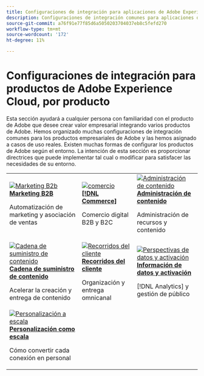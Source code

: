 ```yaml
---
title: Configuraciones de integración para aplicaciones de Adobe Experience Cloud, por producto
description: Configuraciones de integración comunes para aplicaciones de Adobe Experience Cloud organizadas por producto.
source-git-commit: a76f91e77f85d6a5050203704037eb8c5fefd270
workflow-type: tm+mt
source-wordcount: '172'
ht-degree: 11%

---
```



# Configuraciones de integración para productos de Adobe Experience Cloud, por producto

Esta sección ayudará a cualquier persona con familiaridad con el producto de Adobe que desee crear valor empresarial integrando varios productos de Adobe.  Hemos organizado muchas configuraciones de integración comunes para los productos empresariales de Adobe y las hemos asignado a casos de uso reales.  Existen muchas formas de configurar los productos de Adobe según el entorno.  La intención de esta sección es proporcionar directrices que puede implementar tal cual o modificar para satisfacer las necesidades de su entorno.


<table>
<tr>
    <td>
      <a  href="./b2b.md"><img alt="Marketing B2b" src="https://cdn.experienceleague.adobe.com/thumb/b2b.png"/></a>
      <div><strong><a href="./b2b.md">Marketing B2B</a></strong></div>
      <p>
        Automatización de marketing y asociación de ventas
      </p>
    </td>
   <td>
      <a  href="./commerce.md"><img alt="comercio" src="https://cdn.experienceleague.adobe.com/thumb/commerce.png"/></a>
      <div><strong><a href="./commerce.md">[!DNL Commerce]</a></strong></div>
      <p>
        Comercio digital B2B y B2C
      </p>
   </td>    
   <td>
      <a  href="./content-management.md"><img alt="Administración de contenido" src="https://cdn.experienceleague.adobe.com/thumb/content-management.png"/></a>
      <div><strong><a href="./content-management.md">Administración de contenido</a></strong></div>
      <p>
        Administración de recursos y contenido
      </p>
   </td>
</tr>
<tr>
   <td>
      <a  href="./content-supply-chain.md"><img alt="Cadena de suministro de contenido" src="https://cdn.experienceleague.adobe.com/thumb/content-supply-chain.png"/></a>
      <div><strong><a href="./content-supply-chain.md">Cadena de suministro de contenido</a></strong></div>
      <p>
        Acelerar la creación y entrega de contenido
      </p> 
    </td>
   <td>
      <a  href="./customer-journeys.md"><img alt="Recorridos del cliente" src="https://cdn.experienceleague.adobe.com/thumb/customer-journeys.png"/></a>
      <div><strong><a href="./customer-journeys.md">Recorridos del cliente</a></strong></div>
      <p>
        Organización y entrega omnicanal
      </p> 
    </td>
   <td>
      <a  href="./data-insights.md"><img alt="Perspectivas de datos y activación" src="https://cdn.experienceleague.adobe.com/thumb/data-insights.png"/></a>
      <div><strong><a href="./data-insights.md"> Información de datos y activación</a></strong></div>
      <p>
        [!DNL Analytics] y gestión de público
      </p>
   </td>  
</tr>
<tr>
   <td>
      <a  href="./personalization.md"><img alt="Personalización a escala" src="https://cdn.experienceleague.adobe.com/thumb/personalization.png"/></a>
      <div><strong><a href="./personalization.md">Personalización como escala</a></strong></div>
      <p>
        Cómo convertir cada conexión en personal
      </p>
   </td>
</table>

